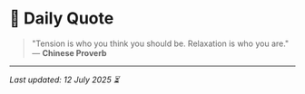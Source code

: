 # 📜 Daily Quote

> "Tension is who you think you should be. Relaxation is who you are."  
> — **Chinese Proverb**

---

_Last updated: 12 July 2025 ⏳_
